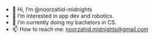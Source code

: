 - 👋 Hi, I’m @noorzahid-midnights
- 👀 I’m interested in app dev and robotics.
- 🌱 I’m currently doing my bachelors in CS.
- 📫 How to reach me: noorzahid.midnights@gmail.com


